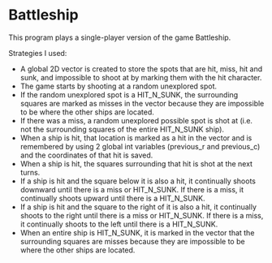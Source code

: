 # Battleship

This program plays a single-player version of the game Battleship.

Strategies I used:

- A global 2D vector is created to store the spots that are hit, miss, hit and sunk, and impossible to shoot at by marking them with the hit character.
- The game starts by shooting at a random unexplored spot.
- If the random unexplored spot is a HIT_N_SUNK, the surrounding squares are marked as misses in the vector because they are impossible to be where the other ships are located.
- If there was a miss, a random unexplored possible spot is shot at (i.e. not the surrounding squares of the entire HIT_N_SUNK ship).
- When a ship is hit, that location is marked as a hit in the vector and is remembered by using 2 global int variables (previous_r and previous_c) and the coordinates of that hit is saved.
- When a ship is hit, the squares surrounding that hit is shot at the next turns.
- If a ship is hit and the square below it is also a hit, it continually shoots downward until there is a miss or HIT_N_SUNK. If there is a miss, it continually shoots upward until there is a HIT_N_SUNK.
- If a ship is hit and the square to the right of it is also a hit, it continually shoots to the right until there is a miss or HIT_N_SUNK. If there is a miss, it continually shoots to the left until there is a HIT_N_SUNK.
- When an entire ship is HIT_N_SUNK, it is marked in the vector that the surrounding squares are misses because they are impossible to be where the other ships are located.
